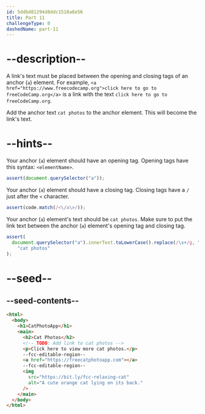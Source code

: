 ```yaml
---
id: 5ddbd81294d8ddc1510a8e56
title: Part 11
challengeType: 0
dashedName: part-11
---
```


# --description--

A link's text must be placed between the opening and closing tags of an anchor (`a`) element. For example, `<a href="https://www.freecodecamp.org">click here to go to freeCodeCamp.org</a>` is a link with the text `click here to go to freeCodeCamp.org`.

Add the anchor text `cat photos` to the anchor element. This will become the link's text.

# --hints--

Your anchor (`a`) element should have an opening tag. Opening tags have this syntax: `<elementName>`.

```js
assert(document.querySelector("a"));
```

Your anchor (`a`) element should have a closing tag. Closing tags have a `/` just after the `<` character.

```js
assert(code.match(/<\/a\>/));
```

Your anchor (`a`) element's text should be `cat photos`. Make sure to put the link text between the anchor (`a`) element's opening tag and closing tag.

```js
assert(
  document.querySelector("a").innerText.toLowerCase().replace(/\s+/g, " ") ===
    "cat photos"
);
```

# --seed--

## --seed-contents--

```html
<html>
  <body>
    <h1>CatPhotoApp</h1>
    <main>
      <h2>Cat Photos</h2>
      <!-- TODO: Add link to cat photos -->
      <p>Click here to view more cat photos.</p>
      --fcc-editable-region--
      <a href="https://freecatphotoapp.com"></a>
      --fcc-editable-region--
      <img
        src="https://bit.ly/fcc-relaxing-cat"
        alt="A cute orange cat lying on its back."
      />
    </main>
  </body>
</html>
```
